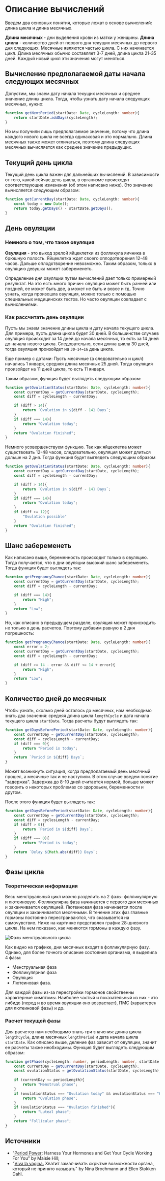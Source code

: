 # Описание вычислений

Введем два основных понятия, которые лежат в основе вычислений: длина цикла и длина месячных.

__Длина месячных__ - дни выделения крови из матки у женщины.
__Длина цикла__ - количество дней от первого дня текущих месячных до первого дня следующих. Месячные являются частью цикла. С них начинается цикл.
Длина месячных обычно составляет 3-7 дней, длина цикла 21-35 дней. Каждый новый цикл эти значения могут меняться.

## Вычисление предполагаемой даты начала следующих месячных

Допустим, мы знаем дату начала текущих месячных и среднее значение длины цикла. Тогда, чтобы узнать дату начала следующих месячных, нужно:

```ts
function getNextPeriod(startDate: Date, cycleLength: number){
    return startDate.addDays(cycleLength);
}
```

Но мы получили лишь предполагаемое значение, потому что длина каждого нового цикла не всегда одинаковая и это нормально. Длина месячных также может отличаться, поэтому длина следующих месячных вычисляется как среднее значение предыдущих.

## Текущий день цикла

Текущий день цикла важен для дальнейших вычислений. В зависимости от того, какой сейчас день цикла, в организме происходят соответствующие изменения (об этом написано ниже). Это значение вычисляется следующим образом:

```ts
function getCurrentDay(startDate: Date, cycleLength: number){
    const today = new Date();
    return today.getDays() - startDate.getDays();
}
```

## День овуляции

### Немного о том, что такое овуляция

__Овуляция__ - это выход зрелой яйцеклетки из фолликула яичника в брюшную полость. Яйцеклетка ждет своего оплодотворения 12-48 часов. Дальше оплодотворение невозможно. Таким образом, только в овуляцию девушка может забеременеть.

Определение дня овуляции путем вычислений дает только примерный результат. На это есть много причин: овуляция может быть ранней или поздней, ее может быть две, а может не быть и вовсе и тд. Точно узнать, когда произошла овуляция, можно только с помощью специальных медицинских тестов. Но часто овуляции совпадает с вычислениями.

### Как рассчитать день овуляции

Пусть мы знаем значение длины цикла и дату начала текущего цикла. Для примера, пусть длина цикла будет 30 дней. В большинстве случаев овуляция происходит за 14 дней до начала месячных, то есть за 14 дней до начала нового цикла. Следовательно, если длина цикла 30 дней, тогда овуляция произойдет на ```30-14=16``` день цикла.

Еще пример с датами:
Пусть месячные (а следовательно и цикл) начались 1 января, средняя длина месячных 25 дней. Тогда овуляция произойдет на 11 дней цикла, то есть 11 января.

Таким образом, функция будет выглядеть следующим образом:

```ts
function getOvulationStatus(startDate: Date, cycleLength: number){
    const currentDay = getCurrentDay(startDate, cycleLength);
    const diff = cycleLength - currentDay;

    if (diff > 14){
        return `Ovulation in ${diff - 14} Days`;
    }
    if (diff === 14){
        return "Ovulation today";
    }
    return "Ovulation finished";
}
```

Немного усовершенствуем функцию. Так как яйцеклетка может существовать 12-48 часов, следовательно, овуляция может длиться дольше на 2 дня. Тогда функция будет выглядеть следующим образом:

```ts
function getOvulationStatus(startDate: Date, cycleLength: number){
    const currentDay = getCurrentDay(startDate, cycleLength);
    const diff = cycleLength - currentDay;

    if (diff > 14){
        return `Ovulation in ${diff - 14} Days`;
    }
    if (diff === 14){
        return "Ovulation today";
    }
    if (diff >= 12){
        "Ovulation possible"
    }
    return "Ovulation finished";
}
```

## Шанс забеременеть

Как написано выше, беременность происходит только в овуляцию. Тогда получается, что в дни овуляции высокий шанс забеременеть. Тогда функция будет выглядеть так:

```ts
function getPregnancyChance(startDate: Date, cycleLength: number){
    const currentDay = getCurrentDay(startDate, cycleLength);
    const diff = cycleLength - currentDay;

    if (diff === 14){
        return "High";
    }
    return "Low";
}
```

Но, как описано в предыдущем разделе, овуляция может происходить не только в день расчетов. Поэтому добавим равную в 2 дня погрешность:

```ts
function getPregnancyChance(startDate: Date, cycleLength: number){
    const error = 2;
    const currentDay = getCurrentDay(startDate, cycleLength);
    const diff = cycleLength - currentDay;

    if (diff >= 14 - error && diff <= 14 + error){
        return "High";
    }
    return "Low";
}
```

## Количество дней до месячных

Чтобы узнать, сколько дней осталось до месячных, нам необходимо знать два значения: средняя длина цикла ```lengthCycle``` и дата начала текущего цикла ```startDate```. Тогда расчеты будут выглядеть так:

```ts
function getDaysBeforePeriod(startDate: Date, cycleLength: number){
    const currentDay = getCurrentDay(startDate, cycleLength);
    const diff = cyclesLength - currentDay;
    if (diff === 0){
        return "Period is today";
    }
    return `Period in ${diff} Days`;
}
```

Может возникнуть ситуация, когда предполагаемый день месячный прошел, а месячные так и не наступили. В этом случае введем понятие "задержка". Задержка до 8-10 дней считается нормой, больше может говорить о некоторых проблемах со здоровьем, беременности и другом.

После этого функция будет выглядеть так:

```ts
function getDaysBeforePeriod(startDate: Date, cycleLength: number){
    const currentDay = getCurrentDay(startDate, cycleLength);
    const diff = cyclesLength - currentDay;
    if (diff > 0){
        return `Period in ${diff} Days`;
    }
    if (diff === 0){
        return "Period is today";
    }
    return `Delay ${Math.abs(diff)} Days`;
}
```

## Фазы цикла

### Теоретическая информация

Весь менструальный цикл можно разделить на 2 фазы: фолликулярную и лютеиновую. Фолликулярна фаза начинается с первого дня месячных и заканчивается овуляцией. Лютеиновая фаза начинается после овуляции и заканчивается месячными. В течение этих фаз главные гормоны постоянно перестраиваются, что сказывается на самочувствие. Ниже на картинке представлен график 28-дневного цикла. На нем показано, как меняются гормоны в каждую фазу.

![Фазы менструального цикла](https://qpicture.ru/images/2022/12/27/crc.jpg)

Как видно на графике, дни месячных входят в фолликулярную фазу. Однако, для более точного описание состояния организма, я выделила 4 фазы:

- Менструальная фаза
- Фолликулярная фаза
- Овуляция
- Лютеиновая фаза.

Для каждой фазы из-за перестройки гормонов свойственны характерные симптомы. Наиболее частый и показательный из них - это либидо (перед и во время овуляции оно возрастает), ПМС (характерен для лютеиновой фазы) и др.

### Расчет текущей фазы

Для расчетов нам необходимо знать три значения: длина цикла ```lengthCycle```, длина месячных ```lengthPeriod``` и дата начала цикла ```startDate```. Как описано выше, деление фаз зависит от овуляции, значит ее расчеты также необходимы. Функция будет выглядеть следующим образом:

```ts
function getPhase(cycleLength: number, periodLength: number, startDate: Date){
    const currentDay = getCurrentDay(startDate, cycleLength);
    const ovulationStatus = getOvulationStatus(startDate, cycleLength);
    
    if (currentDay <= periodLength){
        return "Menstrual phase";
    }
    if (ovulationStatus === "Ovulation today" && ovulationStatus === "Ovulation possible"){
        return "Ovulation phase";
    }
    if (ovulationStatus === "Ovulation finished"){
        return "Luteal phase";
    }
    return "Follicular phase";
}
```

## Источники

- "[Period Power](https://www.amazon.com/Period-Power-Harness-Hormones-Working/dp/147296361X): Harness Your Hormones and Get Your Cycle Working For You" by Maisie Hill;
- "[Viva la vagina.](https://www.litres.ru/book/nina-brokmann/viva-la-vagina-hvatit-zamalchivat-skrytye-vozmozhnosti-organ-31217415/) Хватит замалчивать скрытые возможности органа, который не принято называть" by Nina Brochmann and Ellen Stokken Dahl.
